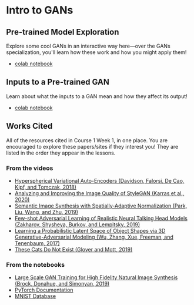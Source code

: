 # Intro to GANs

## Pre-trained Model Exploration

Explore some cool GANs in an interactive way here—over the GANs specialization, you'll learn how these work and how you might apply them!

+ [colab notebook](https://colab.research.google.com/github/https-deeplearning-ai/GANs-Public/blob/master/C1W1_(Colab)_Pre_trained_model_exploration.ipynb)

## Inputs to a Pre-trained GAN

Learn about what the inputs to a GAN mean and how they affect its output!

+ [colab notebook](https://colab.research.google.com/github/https-deeplearning-ai/GANs-Public/blob/master/C1W1_(Colab)_Inputs_to_a_pre_trained_GAN.ipynb)

## Works Cited

All of the resources cited in Course 1 Week 1, in one place. You are encouraged to explore these papers/sites if they interest you! They are listed in the order they appear in the lessons.

### From the videos

+ [Hyperspherical Variational Auto-Encoders (Davidson, Falorsi, De Cao, Kipf, and Tomczak, 2018)](https://www.researchgate.net/figure/Latent-space-visualization-of-the-10-MNIST-digits-in-2-dimensions-of-both-N-VAE-left_fig2_324182043)
+ [Analyzing and Improving the Image Quality of StyleGAN (Karras et al., 2020)](https://arxiv.org/abs/1912.04958)
+ [Semantic Image Synthesis with Spatially-Adaptive Normalization (Park, Liu, Wang, and Zhu, 2019)](https://arxiv.org/abs/1903.07291)
+ [Few-shot Adversarial Learning of Realistic Neural Talking Head Models (Zakharov, Shysheya, Burkov, and Lempitsky, 2019)](https://arxiv.org/abs/1905.08233)
+ [Learning a Probabilistic Latent Space of Object Shapes via 3D Generative-Adversarial Modeling (Wu, Zhang, Xue, Freeman, and Tenenbaum, 2017)](https://arxiv.org/abs/1610.07584)
+ [These Cats Do Not Exist (Glover and Mott, 2019)](http://thesecatsdonotexist.com/)

### From the notebooks

+ [Large Scale GAN Training for High Fidelity Natural Image Synthesis (Brock, Donahue, and Simonyan, 2019)](https://arxiv.org/abs/1809.11096)
+ [PyTorch Documentation](https://pytorch.org/docs/stable/index.html#pytorch-documentation)
+ [MNIST Database](http://yann.lecun.com/exdb/mnist/)
